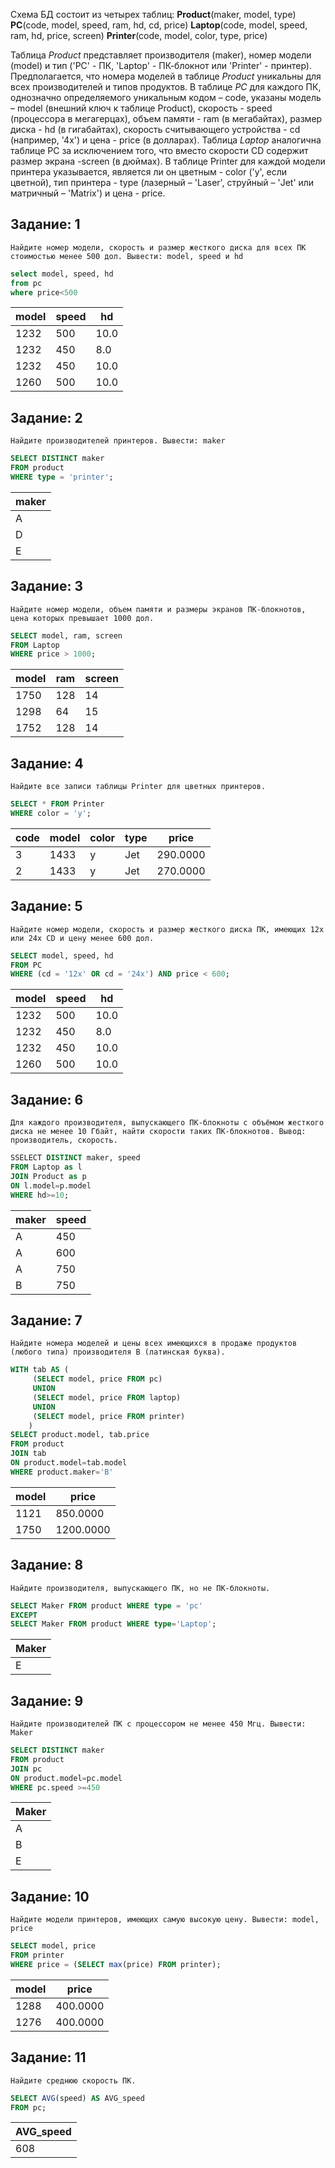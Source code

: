 Схема БД состоит из четырех таблиц:
**Product**(maker, model, type)
**PC**(code, model, speed, ram, hd, cd, price)
**Laptop**(code, model, speed, ram, hd, price, screen)
**Printer**(code, model, color, type, price)

Таблица *Product* представляет производителя (maker), номер модели (model) и тип ('PC' - ПК, 'Laptop' - ПК-блокнот или 'Printer' - принтер).
Предполагается, что номера моделей в таблице *Product* уникальны для всех производителей и типов продуктов. 
В таблице *PC* для каждого ПК, однозначно определяемого уникальным кодом – code, указаны модель – model (внешний ключ к таблице Product), скорость - speed (процессора в мегагерцах), объем памяти - ram (в мегабайтах), размер диска - hd (в гигабайтах), скорость считывающего устройства - cd (например, '4x') и цена - price (в долларах).
Таблица *Laptop* аналогична таблице РС за исключением того, что вместо скорости CD содержит размер экрана -screen (в дюймах). В таблице Printer для каждой модели принтера указывается, является ли он цветным - color ('y', если цветной), тип принтера - type (лазерный – 'Laser', струйный – 'Jet' или матричный – 'Matrix') и цена - price.


## Задание: 1
	Найдите номер модели, скорость и размер жесткого диска для всех ПК стоимостью менее 500 дол. Вывести: model, speed и hd
```sql
select model, speed, hd
from pc
where price<500
```
| model  | speed |  hd  |
|--------|-------|------|
|  1232  |  500  | 10.0 |
|  1232  |  450  | 8.0  |
|  1232  |  450  | 10.0 |
|  1260  |  500  | 10.0 |


## Задание: 2
	Найдите производителей принтеров. Вывести: maker
```sql
SELECT DISTINCT maker 
FROM product 
WHERE type = 'printer';
```
| maker | 
|-------|
|   A   | 
|   D   | 
|   E   | 


## Задание: 3
	Найдите номер модели, объем памяти и размеры экранов ПК-блокнотов, цена которых превышает 1000 дол.
```sql
SELECT model, ram, screen 
FROM Laptop
WHERE price > 1000;
```
| model  |  ram  | screen |
|--------|-------|--------|
|  1750  |  128  |   14   |
|  1298  |  64   |   15   |
|  1752  |  128  |   14   |


## Задание: 4
	Найдите все записи таблицы Printer для цветных принтеров.
```sql
SELECT * FROM Printer
WHERE color = 'y';
```
| code | model  | color | type  |   price   |
|------|--------|-------|-------|-----------|
|   3  |  1433  |   y   |  Jet  |  290.0000 |
|   2  |  1433  |   y   |  Jet  |  270.0000 |


## Задание: 5
	Найдите номер модели, скорость и размер жесткого диска ПК, имеющих 12x или 24x CD и цену менее 600 дол.
```sql
SELECT model, speed, hd
FROM PC
WHERE (cd = '12x' OR cd = '24x') AND price < 600;
```
| model  | speed |  hd  |
|--------|-------|------|
|  1232  |  500  | 10.0 |
|  1232  |  450  | 8.0  |
|  1232  |  450  | 10.0 |
|  1260  |  500  | 10.0 |


## Задание: 6
	Для каждого производителя, выпускающего ПК-блокноты c объёмом жесткого диска не менее 10 Гбайт, найти скорости таких ПК-блокнотов. Вывод: производитель, скорость.
```sql
SSELECT DISTINCT maker, speed
FROM Laptop as l
JOIN Product as p
ON l.model=p.model
WHERE hd>=10;
```
| maker |  speed |
|-------|--------|
|   A   |   450  | 
|   A   |   600  | 
|   A   |   750  |
|   B   |   750  |


## Задание: 7
	Найдите номера моделей и цены всех имеющихся в продаже продуктов (любого типа) производителя B (латинская буква).
```sql
WITH tab AS (
	 (SELECT model, price FROM pc)
	 UNION
	 (SELECT model, price FROM laptop)
	 UNION
	 (SELECT model, price FROM printer)
	)
SELECT product.model, tab.price 
FROM product 
JOIN tab 
ON product.model=tab.model 
WHERE product.maker='B'
```
| model |    price  |
|-------|-----------|
|  1121 | 850.0000  | 
|  1750 | 1200.0000 | 


## Задание: 8 
	Найдите производителя, выпускающего ПК, но не ПК-блокноты.
```sql
SELECT Maker FROM product WHERE type = 'pc'
EXCEPT 
SELECT Maker FROM product WHERE type='Laptop';
```
| Maker |   
|-------|
|   E   |


## Задание: 9
	Найдите производителей ПК с процессором не менее 450 Мгц. Вывести: Maker
```sql
SELECT DISTINCT maker
FROM product
JOIN pc
ON product.model=pc.model
WHERE pc.speed >=450
```
| Maker |   
|-------|
|   A   |
|   B   |
|   E   |


## Задание: 10
	Найдите модели принтеров, имеющих самую высокую цену. Вывести: model, price
```sql
SELECT model, price
FROM printer
WHERE price = (SELECT max(price) FROM printer);
```
| model |    price  |
|-------|-----------|
|  1288 | 400.0000  | 
|  1276 | 400.0000  |


## Задание: 11
	Найдите среднюю скорость ПК.
```sql
SELECT AVG(speed) AS AVG_speed
FROM pc;
```
| AVG_speed |
|-----------|
|    608    |
